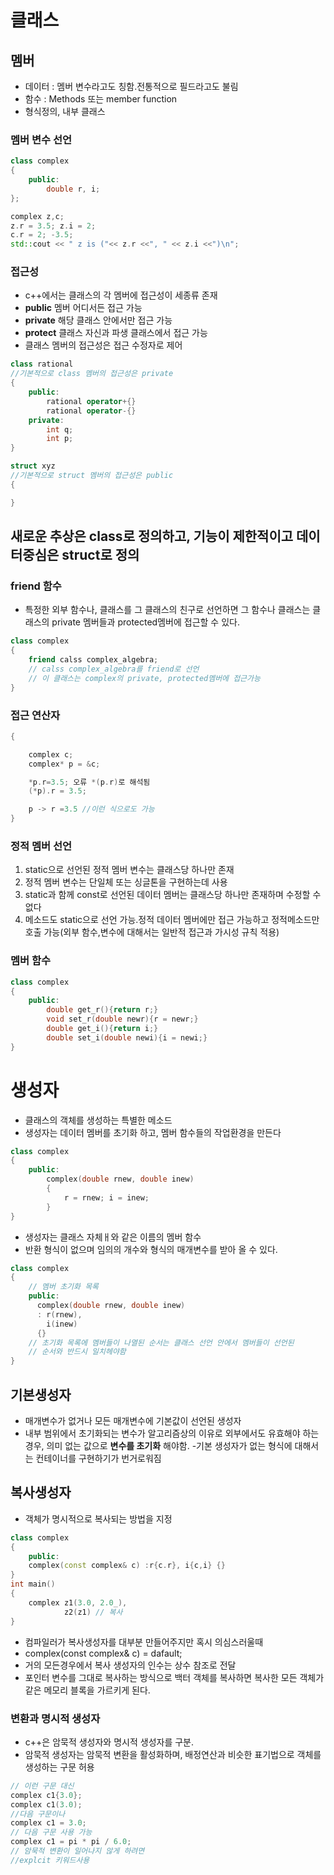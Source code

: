 # 클래스
## 멤버
- 데이터 : 멤버 변수라고도 칭함.전통적으로 필드라고도 불림
- 함수 : Methods 또는 member function
- 형식정의, 내부 클래스

### 멤버 변수 선언
```cpp
class complex
{
    public:
        double r, i;
};

complex z,c;
z.r = 3.5; z.i = 2;
c.r = 2; -3.5;
std::cout << " z is ("<< z.r <<", " << z.i <<")\n";
```

### 접근성
- c++에서는 클래스의 각 멤버에 접근성이 세종류 존재
- **public** 멤버 어디서든 접근 가능
- **private** 해당 클래스 안에서만 접근 가능
- **protect** 클래스 자신과 파생 클래스에서 접근 가능
- 클래스 멤버의 접근성은 접근 수정자로 제어
```cpp
class rational
//기본적으로 class 멤버의 접근성은 private
{
    public:
        rational operator+{}
        rational operator-{}
    private:
        int q;
        int p;
}
```

```cpp
struct xyz
//기본적으로 struct 멤버의 접근성은 public
{

}
```
## 새로운 추상은 class로 정의하고, 기능이 제한적이고 데이터중심은 struct로 정의

### friend 함수
- 특정한 외부 함수나, 클래스를 그 클래스의 친구로 선언하면 그 함수나 클래스는 클래스의 private 멤버들과 protected멤버에 접근할 수 있다.

```cpp
class complex
{
    friend calss complex_algebra;
    // calss complex_algebra를 friend로 선언
    // 이 클래스는 complex의 private, protected멤버에 접근가능
}
```

### 접근 연산자
```cpp
{

    complex c;
    complex* p = &c;

    *p.r=3.5; 오류 *(p.r)로 해석됨
    (*p).r = 3.5;

    p -> r =3.5 //이런 식으로도 가능
}
```

### 정적 멤버 선언
1. static으로 선언된 정적 멤버 변수는 클래스당 하나만 존재
2. 정적 멤버 변수는 단일체 또는 싱글톤을 구현하는데 사용
3. static과 함께 const로 선언된 데이터 멤버는 클래스당 하나만 존재하며 수정할 수 없다
4. 메소드도 static으로 선언 가능.정적 데이터 멤버에만 접근 가능하고 정적메소드만 호출 가능(외부 함수,변수에 대해서는 일반적 접근과 가시성 규칙 적용)

### 멤버 함수
```cpp
class complex
{
    public:
        double get_r(){return r;}
        void set_r(double newr){r = newr;}
        double get_i(){return i;}
        double set_i(double newi){i = newi;}
}
```

# 생성자
- 클래스의 객체를 생성하는 특별한 메소드
- 생성자는 데이터 멤버를 초기화 하고, 멤버 함수들의 작업환경을 만든다
```cpp
class complex
{
    public:
        complex(double rnew, double inew)
        {
            r = rnew; i = inew;
        }
}
```
- 생성자는 클래스 자체ㅐ와 같은 이름의 멤버 함수
- 반환 형식이 없으며 임의의 개수와 형식의 매개변수를 받아 올 수 있다.
```cpp
class complex
{
    // 멤버 초기화 목록
    public:
      complex(double rnew, double inew)
      : r(rnew),
        i(inew)
      {}
    // 초기화 목록에 멤버들이 나열된 순서는 클래스 선언 안에서 멤버들이 선언된
    // 순서와 반드시 일치헤야함
}
```
## 기본생성자
- 매개변수가 없거나 모든 매개변수에 기본값이 선언된 생성자
- 내부 범위에서 초기화되는 변수가 알고리즘상의 이유로 외부에서도 유효해야 하는 경우, 의미 없는 값으로 **변수를 초기화** 해야함.
-기본 생성자가 없는 형식에 대해서는 컨테이너를 구현하기가 번거로워짐

## 복사생성자
- 객체가 명시적으로 복사되는 방법을 지정
```cpp
class complex
{
    public:
    complex(const complex& c) :r{c.r}, i{c,i} {}
}
int main()
{
    complex z1(3.0, 2.0_),
            z2(z1) // 복사
}
```
- 컴파일러가 복사생성자를 대부분 만들어주지만 혹시 의심스러울때
- complex(const complex& c) = dafault;
- 거의 모든경우에서 복사 생성자의 인수는 상수 참조로 전달
- 포인터 변수를 그대로 복사하는 방식으로 백터 객체를 복사하면 복사한 모든 객체가 같은 메모리 블록을 가르키게 된다.

### 변환과 명시적 생성자
- c++은 암묵적 생성자와 명시적 생성자를 구분.
- 암묵적 생성자는 암묵적 변환을 활성화하며, 배정연산과 비슷한 표기법으로 객체를 생성하는 구문 허용

```cpp
// 이런 구문 대신
complex c1{3.0}; 
complex c1(3.0);
//다음 구문이나
complex c1 = 3.0;
// 다음 구문 사용 가능
complex c1 = pi * pi / 6.0;
// 암묵적 변환이 일어나지 않게 하려면
//explcit 키워드사용
```